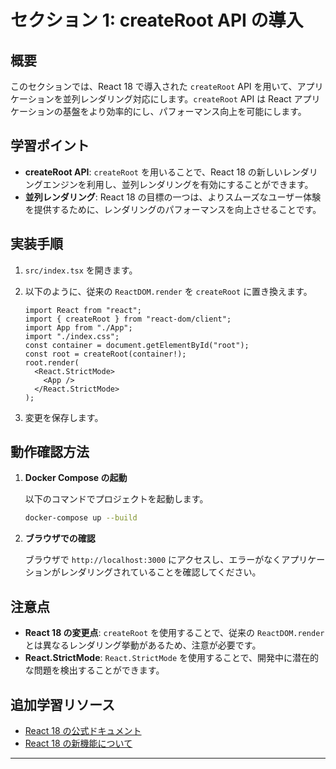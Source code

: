 # セクション 1: createRoot API の導入

## 概要

このセクションでは、React 18 で導入された `createRoot` API を用いて、アプリケーションを並列レンダリング対応にします。`createRoot` API は React アプリケーションの基盤をより効率的にし、パフォーマンス向上を可能にします。

## 学習ポイント

- **createRoot API**: `createRoot` を用いることで、React 18 の新しいレンダリングエンジンを利用し、並列レンダリングを有効にすることができます。
- **並列レンダリング**: React 18 の目標の一つは、よりスムーズなユーザー体験を提供するために、レンダリングのパフォーマンスを向上させることです。

## 実装手順

1. `src/index.tsx` を開きます。
2. 以下のように、従来の `ReactDOM.render` を `createRoot` に置き換えます。

   ```tsx
   import React from "react";
   import { createRoot } from "react-dom/client";
   import App from "./App";
   import "./index.css";
   const container = document.getElementById("root");
   const root = createRoot(container!);
   root.render(
     <React.StrictMode>
       <App />
     </React.StrictMode>
   );
   ```

3. 変更を保存します。

## 動作確認方法

1. **Docker Compose の起動**

   以下のコマンドでプロジェクトを起動します。

   ```bash
   docker-compose up --build
   ```

2. **ブラウザでの確認**

   ブラウザで `http://localhost:3000` にアクセスし、エラーがなくアプリケーションがレンダリングされていることを確認してください。

## 注意点

- **React 18 の変更点**: `createRoot` を使用することで、従来の `ReactDOM.render` とは異なるレンダリング挙動があるため、注意が必要です。
- **React.StrictMode**: `React.StrictMode` を使用することで、開発中に潜在的な問題を検出することができます。

## 追加学習リソース

- [React 18 の公式ドキュメント](https://reactjs.org/docs/strict-mode.html)
- [React 18 の新機能について](https://reactjs.org/blog/2022/03/29/react-v18.html)

---
